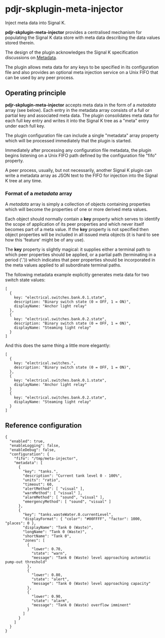 # pdjr-skplugin-meta-injector

Inject meta data into Signal K.

__pdjr-skplugin-meta-injector__ provides a centralised mechanism for
populating the Signal K data store with meta data describing the data
values stored therein.

The design of the plugin acknowledges the Signal K specification
discussions on 
[Metadata](https://github.com/SignalK/specification/blob/master/gitbook-docs/data_model_metadata.md).

The plugin allows meta data for any keys to be specified in its
configuration file and also provides an optional meta injection service
on a Unix FIFO that can be used by any peer process.
 
## Operating principle

__pdjr-skplugin-meta-injector__ accepts meta data in the form of a
*metadata* array (see below).
Each entry in the metadata array consists of a full or partial key
and associated meta data.
The plugin consolidates meta data for each full key entry and writes it into
the Signal K tree as a "meta" entry under each full key.

The plugin configuration file can include a single "metadata" array
property which will be processed immediately that the plugin is
started.

Immediately after processing any configuration file metadata, the
plugin begins listening on a Unix FIFO path defined by the
configuration file "fifo" property.

A peer process, usually, but not necessarily, another Signal K
plugin can write a metadata array as JSON text to the FIFO for
injection into the Signal K tree at any time.

### Format of a *metadata* array

A *metadata* array is simply a collection of objects containing
properties which will become the properties of one or more derived
meta values.

Each object should normally contain a **key** property which serves
to identify the scope of application of its peer properties and which
never itself becomes part of a meta value.
If the **key** property is not specified then object properties will
be included in all issued meta objects (it is hard to see how this
'feature' might be of any use). 

The **key** property is slightly magical: it supplies either a
terminal path to which peer properties should be applied, or a
partial path (terminating in a period ('.')) which indicates that
peer properties should be incorporated in the meta values applied
to all subordinate terminal paths.

The following metadata example explicitly generates meta data for
two switch state values:
```
[
  {
    key: "electrical.switches.bank.0.1.state",
    description: "Binary switch state (0 = OFF, 1 = ON)",
    displayName: "Anchor light relay"
  },
  {
    key: "electrical.switches.bank.0.2.state",
    description: "Binary switch state (0 = OFF, 1 = ON)",
    displayName: "Steaming light relay"
  }
]
```
And this does the same thing a little more elegantly:
```
[
  {
    key: "electrical.switches.",
    description: "Binary switch state (0 = OFF, 1 = ON)",
  },
  {
    key: "electrical.switches.bank.0.1.state",
    displayName: "Anchor light relay"
  }
  {
    key: "electrical.switches.bank.0.2.state",
    displayName: "Steaming light relay"
  }
]
```

## Reference configuration
```
{
  "enabled": true,
  "enableLogging": false,
  "enableDebug": false,
  "configuration": {
    "fifo": "/tmp/meta-injector",
    "metadata": [
      {
        "key": "tanks.",
        "description": "Current tank level 0 - 100%",
        "units": "ratio",
        "timeout": 60,
        "alertMethod": [ "visual" ],
        "warnMethod": [ "visual" ],
        "alarmMethod": [ "sound", "visual" ],
        "emergencyMethod": [ "sound", "visual" ]
      },
      {
        "key": "tanks.wasteWater.0.currentLevel",
        "displayFormat": { "color": "#00FFFF", "factor": 1000, "places": 0 },
        "displayName": "Tank 0 (Waste)",
        "longName": "Tank 0 (Waste)",
        "shortName": "Tank 0",
        "zones": [
          {
            "lower": 0.70,
            "state": "warn",
            "message": "Tank 0 (Waste) level approaching automatic pump-out threshold"
          },
          {
            "lower": 0.80,
            "state": "alert",
            "message": "Tank 0 (Waste) level approaching capacity"
          },
          {
            "lower": 0.90,
            "state": "alarm",
            "message": "Tank 0 (Waste) overflow imminent"
          }
        ]
      }
    ]
  }
}
```
